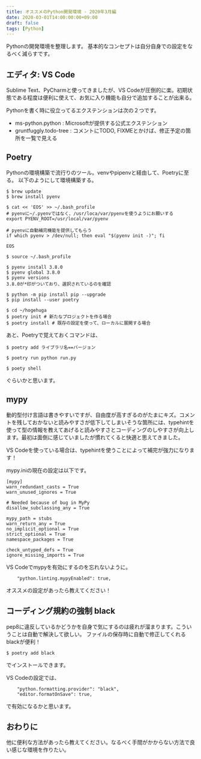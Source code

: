 ```yaml
---
title: オススメのPython開発環境 - 2020年3月編
date: 2020-03-01T14:00:00:00+09:00
draft: false
tags: [Python]
---
```


Pythonの開発環境を整理します。
基本的なコンセプトは自分自身での設定をなるべく減らすです。

## エディタ: VS Code
Sublime Text、PyCharmと使ってきましたが、VS Codeが圧倒的に楽。初期状態である程度は便利に使えて、お気に入り機能も自分で追加することが出来る。

Pythonを書く時に役立ってるエクステンションは次の２つです。

- ms-python.python : Microsoftが提供する公式エクステンション
- gruntfuggly.todo-tree : コメントにTODO, FIXMEとかけば、修正予定の箇所を一覧で見える

## Poetry
Pythonの環境構築で流行りのツール。venvやpipenvと経由して、Poetryに至る。
以下のようにして環境構築する。

```
$ brew update
$ brew install pyenv

$ cat << 'EOS' >> ~/.bash_profile
# pyenvに~/.pyenvではなく、/usr/loca/var/pyenvを使うようにお願いする
export PYENV_ROOT=/usr/local/var/pyenv

# pyenvに自動補完機能を提供してもらう
if which pyenv > /dev/null; then eval "$(pyenv init -)"; fi

EOS

$ source ~/.bash_profile

$ pyenv install 3.8.0
$ pyenv global 3.8.0
$ pyenv versions
3.8.0が*印がついており、選択されているのを確認

$ python -m pip install pip --upgrade
$ pip install --user poetry

$ cd ~/hogehuga
$ poetry init # 新たなプロジェクトを作る場合
$ poetry install # 既存の設定を使って、ローカルに展開する場合
```

あと、Poetryで覚えておくコマンドは、

```
$ poetry add ライブラリ名==バージョン
```

```
$ poetry run python run.py
```

```
$ poety shell
```
ぐらいかと思います。


## mypy
動的型付け言語は書きやすいですが、自由度が高すぎるのがたまにキズ。コメントを残しておかないと読みやすさが低下してしまいそうな箇所には、typehintを使って型の情報を教えてあげると読みやすさとコーディングのしやすさが向上します。最初は面倒に感じていましたが慣れてくると快適と思えてきました。

VS Codeを使っている場合は、typehintを使うことによって補完が強力になります！

mypy.iniの現在の設定は以下です。

```
[mypy]
warn_redundant_casts = True
warn_unused_ignores = True

# Needed because of bug in MyPy
disallow_subclassing_any = True

mypy_path = stubs
warn_return_any = True
no_implicit_optional = True
strict_optional = True
namespace_packages = True

check_untyped_defs = True
ignore_missing_imports = True
```

VS Codeでmypyを有効にするのを忘れないように。
```
    "python.linting.mypyEnabled": true,
```

オススメの設定があったら教えてください！

## コーディング規約の強制 black

pep8に違反しているかどうかを自身で気にするのは疲れが溜まります。こういうことは自動で解決して欲しい。
ファイルの保存時に自動で修正してくれるblackが便利！

```
$ poetry add black
```
でインストールできます。

VS Codeの設定では、

```
    "python.formatting.provider": "black",
    "editor.formatOnSave": true,
```

で有効になるかと思います。


## おわりに
他に便利な方法があったら教えてください。なるべく手間がかからない方法で良い感じな環境を作りたい。

